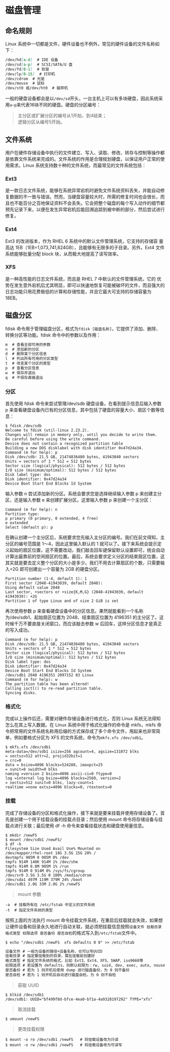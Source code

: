# 磁盘管理

## 命名规则
Linux 系统中一切都是文件，硬件设备也不例外，常见的硬件设备的文件名称如下：
```md
/dev/hd[a-d]  # IDE 设备 
/dev/sd[a-p]  # SCSI/SATA/U 盘 
/dev/fd[0-1]  # 软驱 
/dev/lp[0-15]  # 打印机 
/dev/cdrom  # 光驱 
/dev/mouse  # 鼠标 
/dev/st0 或/dev/ht0  # 磁带机 
```
一般的硬盘设备都会是以`/dev/sd`开头，一台主机上可以有多块硬盘，因此系统采用`a~p`来代表16块不同的硬盘。硬盘的分区编号：
>主分区或扩展分区的编号从1开始，到4结束；
<br>逻辑分区从编号5开始。

## 文件系统
用户在硬件存储设备中执行的文件建立、写入、读取、修改、转存与控制等操作都是依靠文件系统来完成的。文件系统的作用是合理规划硬盘，以保证用户正常的使用需求。Linux 系统支持数十种的文件系统，而最常见的文件系统包括：

### Ext3
是一款日志文件系统，能够在系统异常宕机时避免文件系统资料丢失，并能自动修复数据的不一致与错误。然而，当硬盘容量较大时，所需的修复时间也会很长，而且也不能百分之百地保证资料不会丢失。它会把整个磁盘的每个写入动作的细节都预先记录下来，以便在发生异常宕机后能回溯追踪到被中断的部分，然后尝试进行修复。

### Ext4
Ext3 的改进版本，作为 RHEL 6 系统中的默认文件管理系统，它支持的存储容
量高达 1EB（1EB=1,073,741,824GB），且能够有无限多的子目录。另外，Ext4 文件系统能够批量分配 block 块，从而极大地提高了读写效率。

### XFS
是一种高性能的日志文件系统，而且是 RHEL 7 中默认的文件管理系统，它的
优势在发生意外宕机后尤其明显，即可以快速地恢复可能被破坏的文件，而且强大的日志功能只用花费极低的计算和存储性能，并且它最大可支持的存储容量为 18EB。

## 磁盘分区
fdisk 命令用于管理磁盘分区，格式为`fdisk [磁盘名称]`，它提供了添加、删除、转换分区等功能。fdisk 命令中的参数以及作用：
```md
m  # 查看全部可用的参数
n  # 添加新的分区
d  # 删除某个分区信息
l  # 列出所有可用的分区类型
t  # 改变某个分区的类型
p  # 查看分区信息
w  # 保存并退出
q  # 不保存直接退出
```

### 分区
首先使用 fdisk 命令来尝试管理/dev/sdb 硬盘设备。在看到提示信息后输入参数 p 来查看硬盘设备内已有的分区信息，其中包括了硬盘的容量大小、扇区个数等信息：
```shell
$ fdisk /dev/sdb
Welcome to fdisk (util-linux 2.23.2).
Changes will remain in memory only, until you decide to write them.
Be careful before using the write command.
Device does not contain a recognized partition table
Building a new DOS disklabel with disk identifier 0x47d24a34.
Command (m for help): p
Disk /dev/sdb: 21.5 GB, 21474836480 bytes, 41943040 sectors
Units = sectors of 1 * 512 = 512 bytes
Sector size (logical/physical): 512 bytes / 512 bytes
I/O size (minimum/optimal): 512 bytes / 512 bytes
Disk label type: dos
Disk identifier: 0x47d24a34
Device Boot Start End Blocks Id System
```
输入参数 n 尝试添加新的分区。系统会要求您是选择继续输入参数 p 来创建主分区，还是输入参数 e 来创建扩展分区。这里输入参数 p 来创建一个主分区：
```shell
Command (m for help): n
Partition type:
p primary (0 primary, 0 extended, 4 free)
e extended
Select (default p): p
```
在确认创建一个主分区后，系统要求您先输入主分区的编号。我们在前文得知，主分区的编号范围是 1～4，因此这里输入默认的 1 就可以了。接下来系统会提示定义起始的扇区位置，这不需要改动，我们敲击回车键保留默认设置即可，统会自动计算出最靠前的空闲扇区的位置。最后，系统会要求定义分区的结束扇区位置，这其实就是要去定义整个分区的大小是多少。我们不用去计算扇区的个数，只需要输入+2G 即可创建出一个容量为 2GB 的硬盘分区。
```shell
Partition number (1-4, default 1): 1
First sector (2048-41943039, default 2048):
Using default value 2048
Last sector, +sectors or +size{K,M,G} (2048-41943039, default 41943039): +2G
Partition 1 of type Linux and of size 2 GiB is set
```
再次使用参数 p 来查看硬盘设备中的分区信息。果然就能看到一个名称为/dev/sdb1、起始扇区位置为 2048、结束扇区位置为 4196351 的主分区了。这时候千万不要直接关闭窗口，而应该敲击参数 w 后回车，这样分区信息才是真正的写入成功。
```shell
Command (m for help): p
Disk /dev/sdb: 21.5 GB, 21474836480 bytes, 41943040 sectors
Units = sectors of 1 * 512 = 512 bytes
Sector size (logical/physical): 512 bytes / 512 bytes
I/O size (minimum/optimal): 512 bytes / 512 bytes
Disk label type: dos
Disk identifier: 0x47d24a34
Device Boot Start End Blocks Id System
/dev/sdb1 2048 4196351 2097152 83 Linux
Command (m for help): w
The partition table has been altered!
Calling ioctl() to re-read partition table.
Syncing disks.
```

### 格式化
完成以上操作后还，需要对硬件存储设备进行格式化，否则 Linux 系统无法得知怎么在其上写入数据。在 Linux 系统中用于格式化操作的命令是 mkfs，mkfs 命令把常用的文件系统名称用后缀的方式保存成了多个命令文件，用起来也非常简单，例如要格式分区为 XFS 的文件系统，命令为`mkfs.xfs /dev/sdb1`。
```shell
$ mkfs.xfs /dev/sdb1
meta-data=/dev/sdb1 isize=256 agcount=4, agsize=131072 blks
= sectsz=512 attr=2, projid32bit=1
= crc=0
data = bsize=4096 blocks=524288, imaxpct=25
= sunit=0 swidth=0 blks
naming =version 2 bsize=4096 ascii-ci=0 ftype=0
log =internal log bsize=4096 blocks=2560, version=2
= sectsz=512 sunit=0 blks, lazy-count=1
realtime =none extsz=4096 blocks=0, rtextents=0
```

### 挂载
完成了存储设备的分区和格式化操作，接下来就是要来挂载并使用存储设备了。首先是创建一个用于挂载设备的挂载点目录；然后使用 mount 命令将存储设备与挂载点进行关联；最后使用 df -h 命令来查看挂载状态和硬盘使用量信息。
```shell
$ mkdir /newFS
$ mount /dev/sdb1 /newFS/
$ df -h
Filesystem Size Used Avail Use% Mounted on
/dev/mapper/rhel-root 18G 3.5G 15G 20% /
devtmpfs 905M 0 905M 0% /dev
tmpfs 914M 140K 914M 1% /dev/shm
tmpfs 914M 8.8M 905M 1% /run
tmpfs 914M 0 914M 0% /sys/fs/cgroup
/dev/sr0 3.5G 3.5G 0 100% /media/cdrom
/dev/sda1 497M 119M 379M 24% /boot
/dev/sdb1 2.0G 33M 2.0G 2% /newFS
```
>mount 参数
```shell
-a  # 挂载所有在 /etc/fstab 中定义的文件系统
-t  # 指定文件系统的类型
```

按照上面的方法执行 mount 命令挂载文件系统，在重启后挂载就会失效，如果想让硬件设备和目录永久地进行自动关联，就必须把挂载信息按照`设备文件 挂载目录 格式类型 权限选项 是否备份 是否自检`的格式写入到`/etc/fstab`文件中。
```shell
$ echo "/dev/sdb1 /newFS  xfs defaults 0 0" >> /etc/fstab
```

```md
设备文件 # 一般为设备的路径+设备名称，也可以写UUID
挂载目录 # 指定要挂载到的目录，需在挂载前创建好
格式类型 # 指定文件系统的格式，比如 Ext3、Ext4、XFS、SWAP、iso9660等
权限选项 # 若设置为 defaults，则默认权限为：rw, suid, dev, exec, auto, nouser, async
是否备份 # 若为 1 则开机后使用 dump 进行磁盘备份，为 0 则不备份
是否自检 # 若为 1 则开机后自动进行磁盘自检，为 0 则不自检
```

>获取 UUID
```shell
$ blkid /dev/sdb1
/dev/sdb1: UUID="bf499f8d-bfce-4ea0-b71a-4a9328197292" TYPE="xfs"
```

>取消挂载
```shell
$ umount /newFS
```

>更改挂载权限
```shell
$ mount -o ro /dev/sdb1 /newFS   # 将挂载设备改为只读
$ mount -o rw /dev/sdb1 /newFS   # 将挂载设备改为可读写
```